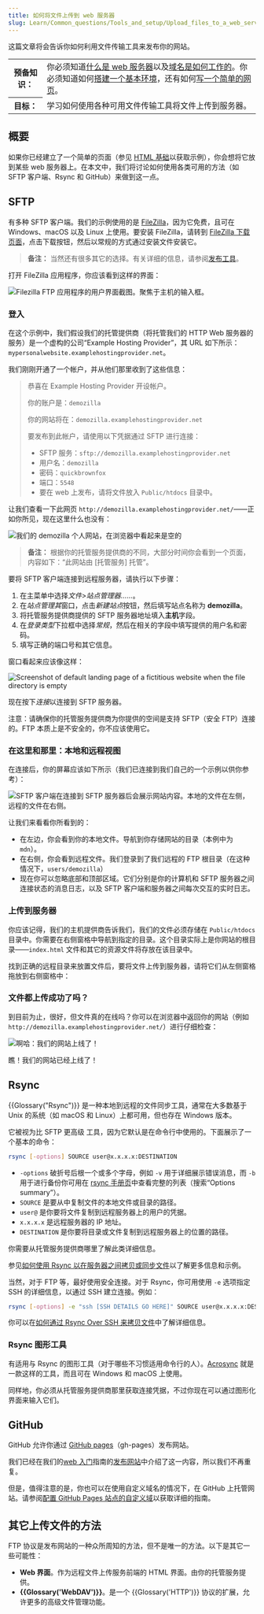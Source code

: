 ```yaml
---
title: 如何将文件上传到 web 服务器
slug: Learn/Common_questions/Tools_and_setup/Upload_files_to_a_web_server
---
```


这篇文章将会告诉你如何利用文件传输工具来发布你的网站。

<table>
  <tbody>
    <tr>
      <th scope="row">预备知识：</th>
      <td>
        你必须知道<a
          href="/zh-CN/docs/Learn/Common_questions/What_is_a_web_server"
          >什么是 web 服务器</a
        >以及<a
          href="/zh-CN/docs/Learn/Understanding_domain_names"
          >域名是如何工作的</a
        >。你必须知道如何<a
          href="/zh-CN/docs/Learn/Set_up_a_basic_working_environment"
          >搭建一个基本环境</a
        >，还有如何<a href="/zh-CN/docs/Learn/HTML/Write_a_simple_page_in_HTML"
          >写一个简单的网页</a
        >。
      </td>
    </tr>
    <tr>
      <th scope="row">目标：</th>
      <td>学习如何使用各种可用文件传输工具将文件上传到服务器。</td>
    </tr>
  </tbody>
</table>

## 概要

如果你已经建立了一个简单的页面（参见 [HTML 基础](/zh-CN/docs/Learn/Getting_started_with_the_web/HTML_basics)以获取示例），你会想将它放到某些 web 服务器上。在本文中，我们将讨论如何使用各类可用的方法（如 SFTP 客户端、Rsync 和 GitHub）来做到这一点。

## SFTP

有多种 SFTP 客户端。我们的示例使用的是 [FileZilla](https://filezilla-project.org/)，因为它免费，且可在 Windows、macOS 以及 Linux 上使用。要安装 FileZilla，请转到 [FileZilla 下载页面](https://filezilla-project.org/download.php?type=client)，点击下载按钮，然后以常规的方式通过安装文件安装它。

> **备注：** 当然还有很多其它的选择。有关详细的信息，请参阅[发布工具](/zh-CN/docs/Learn/Common_questions/How_much_does_it_cost#发布工具)。

打开 FileZilla 应用程序，你应该看到这样的界面：

![Filezilla FTP 应用程序的用户界面截图。聚焦于主机的输入框。](filezilla-ui.png)

### 登入

在这个示例中，我们假设我们的托管提供商（将托管我们的 HTTP Web 服务器的服务）是一个虚构的公司“Example Hosting Provider”，其 URL 如下所示：`mypersonalwebsite.examplehostingprovider.net`。

我们刚刚开通了一个帐户，并从他们那里收到了这些信息：

> 恭喜在 Example Hosting Provider 开设帐户。
>
> 你的账户是：`demozilla`
>
> 你的网站将在：`demozilla.examplehostingprovider.net`
>
> 要发布到此帐户，请使用以下凭据通过 SFTP 进行连接：
>
> - SFTP 服务：`sftp://demozilla.examplehostingprovider.net`
> - 用户名：`demozilla`
> - 密码：`quickbrownfox`
> - 端口：`5548`
> - 要在 web 上发布，请将文件放入 `Public/htdocs` 目录中。

让我们查看一下此网页 `http://demozilla.examplehostingprovider.net/`——正如你所见，现在这里什么也没有：

![我们的 demozilla 个人网站，在浏览器中看起来是空的](demozilla-empty.png)

> **备注：** 根据你的托管服务提供商的不同，大部分时间你会看到一个页面，内容如下：“此网站由 \[托管服务] 托管”。

要将 SFTP 客户端连接到远程服务器，请执行以下步骤：

1. 在主菜单中选择*文件>站点管理器……*。
2. 在*站点管理其*窗口，点击*新建站点*按钮，然后填写站点名称为 **demozilla**。
3. 将托管服务提供商提供的 SFTP 服务器地址填入**主机**字段。
4. 在*登录类型*下拉框中选择*常规*，然后在相关的字段中填写提供的用户名和密码。
5. 填写正确的端口号和其它信息。

窗口看起来应该像这样：

![Screenshot of default landing page of a fictitious website when the file directory is empty](site-manager.png)

现在按下*连接*以连接到 SFTP 服务器。

注意：请确保你的托管服务提供商为你提供的空间是支持 SFTP（安全 FTP）连接的。FTP 本质上是不安全的，你不应该使用它。

### 在这里和那里：本地和远程视图

在连接后，你的屏幕应该如下所示（我们已连接到我们自己的一个示例以供你参考）：

![SFTP 客户端在连接到 SFTP 服务器后会展示网站内容。本地的文件在左侧，远程的文件在右侧。](connected.png)

让我们来看看你所看到的：

- 在左边，你会看到你的本地文件。导航到你存储网站的目录（本例中为 `mdn`）。
- 在右侧，你会看到远程文件。我们登录到了我们远程的 FTP 根目录（在这种情况下，`users/demozilla`）
- 现在你可以忽略底部和顶部区域。它们分别是你的计算机和 SFTP 服务器之间连接状态的消息日志，以及 SFTP 客户端和服务器之间每次交互的实时日志。

### 上传到服务器

你应该记得，我们的主机提供商告诉我们，我们的文件必须存储在 `Public/htdocs`目录中。你需要在右侧窗格中导航到指定的目录。这个目录实际上是你网站的根目录——`index.html` 文件和其它的资源文件将存放在该目录中。

找到正确的远程目录来放置文件后，要将文件上传到服务器，请将它们从左侧窗格拖放到右侧窗格中：

### 文件都上传成功了吗？

到目前为止，很好，但文件真的在线吗？你可以在浏览器中返回你的网站（例如 `http://demozilla.examplehostingprovider.net/`）进行仔细检查：

![啊哈：我们的网站上线了！](here-we-go.png)

瞧！我们的网站已经上线了！

## Rsync

{{Glossary("Rsync")}} 是一种本地到远程的文件同步工具，通常在大多数基于 Unix 的系统（如 macOS 和 Linux）上都可用，但也存在 Windows 版本。

它被视为比 SFTP 更高级 工具，因为它默认是在命令行中使用的。下面展示了一个基本的命令：

```bash
rsync [-options] SOURCE user@x.x.x.x:DESTINATION
```

- `-options` 破折号后根一个或多个字母，例如 `-v` 用于详细展示错误消息，而 `-b` 用于进行备份你可用在 [rsync 手册页](https://linux.die.net/man/1/rsync)中查看完整的列表（搜索“Options summary”）。
- `SOURCE` 是要从中复制文件的本地文件或目录的路径。
- `user@` 是你要将文件复制到远程服务器上的用户的凭据。
- `x.x.x.x` 是远程服务器的 IP 地址。
- `DESTINATION` 是你要将目录或文件复制到远程服务器上的位置的路径。

你需要从托管服务提供商哪里了解此类详细信息。

参见[如何使用 Rsync 以在服务器之间拷贝或同步文件](https://www.atlantic.net/vps-hosting/how-to-use-rsync-copy-sync-files-servers/)以了解更多信息和示例。

当然，对于 FTP 等，最好使用安全连接。对于 Rsync，你可用使用 `-e` 选项指定 SSH 的详细信息，以通过 SSH 建立连接。例如：

```bash
rsync [-options] -e "ssh [SSH DETAILS GO HERE]" SOURCE user@x.x.x.x:DESTINATION
```

你可以在[如何通过 Rsync Over SSH 来拷贝文件](https://www.digitalocean.com/community/tutorials/how-to-copy-files-with-rsync-over-ssh)中了解详细信息。

### Rsync 图形工具

有适用与 Rsync 的图形工具（对于哪些不习惯适用命令行的人）。[Acrosync](https://acrosync.com/mac.html) 就是一款这样的工具，而且可在 Windows 和 macOS 上使用。

同样地，你必须从托管服务提供商那里获取连接凭据，不过你现在可以通过图形化界面来输入它们。

## GitHub

GitHub 允许你通过 [GitHub pages](https://pages.github.com/)（gh-pages）发布网站。

我们已经在我们的[web 入门](/zh-CN/docs/Learn/Getting_started_with_the_web)指南的[发布网站](/zh-CN/docs/Learn/Getting_started_with_the_web/Publishing_your_website)中介绍了这一内容，所以我们不再重复。

但是，值得注意的是，你也可以在使用自定义域名的情况下，在 GitHub 上托管网站。请参阅[配置 GitHub Pages 站点的自定义域](https://docs.github.com/cn/pages/configuring-a-custom-domain-for-your-github-pages-site)以获取详细的指南。

## 其它上传文件的方法

FTP 协议是发布网站的一种众所周知的方法，但不是唯一的方法。以下是其它一些可能性：

- **Web 界面**。作为远程文件上传服务前端的 HTML 界面。由你的托管服务提供。
- **{{Glossary('WebDAV')}}**。是一个 {{Glossary('HTTP')}} 协议的扩展，允许更多的高级文件管理功能。
